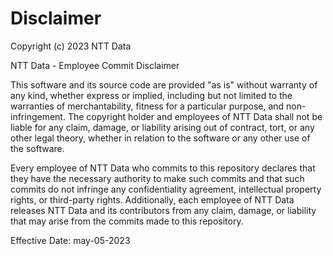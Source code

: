 # Disclaimer

Copyright (c) 2023 NTT Data

NTT Data - Employee Commit Disclaimer

This software and its source code are provided "as is" without warranty of any kind, whether express or implied, including but not limited to the warranties of merchantability, fitness for a particular purpose, and non-infringement. The copyright holder and employees of NTT Data shall not be liable for any claim, damage, or liability arising out of contract, tort, or any other legal theory, whether in relation to the software or any other use of the software.

Every employee of NTT Data who commits to this repository declares that they have the necessary authority to make such commits and that such commits do not infringe any confidentiality agreement, intellectual property rights, or third-party rights. Additionally, each employee of NTT Data releases NTT Data and its contributors from any claim, damage, or liability that may arise from the commits made to this repository.

Effective Date: may-05-2023